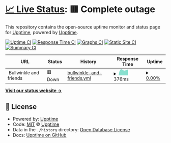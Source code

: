 # [📈 Live Status](https://monitor.bullwinkle.ml): <!--live status--> **🟥 Complete outage**

This repository contains the open-source uptime monitor and status page for [Upptime](https://upptime.js.org), powered by [Upptime](https://github.com/upptime/upptime).

[![Uptime CI](https://github.com/bullwinkle-org/monitor-uptime/workflows/Uptime%20CI/badge.svg)](https://github.com/upptime/upptime/actions?query=workflow%3A%22Uptime+CI%22)
[![Response Time CI](https://github.com/bullwinkle-org/monitor-uptime/workflows/Response%20Time%20CI/badge.svg)](https://github.com/upptime/upptime/actions?query=workflow%3A%22Response+Time+CI%22)
[![Graphs CI](https://github.com/bullwinkle-org/monitor-uptime/workflows/Graphs%20CI/badge.svg)](https://github.com/upptime/upptime/actions?query=workflow%3A%22Graphs+CI%22)
[![Static Site CI](https://github.com/bullwinkle-org/monitor-uptime/workflows/Static%20Site%20CI/badge.svg)](https://github.com/upptime/upptime/actions?query=workflow%3A%22Static+Site+CI%22)
[![Summary CI](https://github.com/bullwinkle-org/monitor-uptime/workflows/Summary%20CI/badge.svg)](https://github.com/upptime/upptime/actions?query=workflow%3A%22Summary+CI%22)

<!--start: status pages-->
<!-- This summary is generated by Upptime (https://github.com/upptime/upptime) -->
<!-- Do not edit this manually, your changes will be overwritten -->
<!-- prettier-ignore -->
| URL | Status | History | Response Time | Uptime |
| --- | ------ | ------- | ------------- | ------ |
| <img alt="" src="https://$ORG_DOMAIN/favicon.ico" height="13"> Bullwinkle and friends | 🟥 Down | [bullwinkle-and-friends.yml](https://github.com/bullwinkle-org/monitor-uptime/commits/HEAD/history/bullwinkle-and-friends.yml) | <details><summary><img alt="Response time graph" src="./graphs/bullwinkle-and-friends/response-time-week.png" height="20"> 376ms</summary><br><a href="https://monitor.bullwinkle.ml/history/bullwinkle-and-friends"><img alt="Response time 408" src="https://img.shields.io/endpoint?url=https%3A%2F%2Fraw.githubusercontent.com%2Fbullwinkle-org%2Fmonitor-uptime%2FHEAD%2Fapi%2Fbullwinkle-and-friends%2Fresponse-time.json"></a><br><a href="https://monitor.bullwinkle.ml/history/bullwinkle-and-friends"><img alt="24-hour response time 350" src="https://img.shields.io/endpoint?url=https%3A%2F%2Fraw.githubusercontent.com%2Fbullwinkle-org%2Fmonitor-uptime%2FHEAD%2Fapi%2Fbullwinkle-and-friends%2Fresponse-time-day.json"></a><br><a href="https://monitor.bullwinkle.ml/history/bullwinkle-and-friends"><img alt="7-day response time 376" src="https://img.shields.io/endpoint?url=https%3A%2F%2Fraw.githubusercontent.com%2Fbullwinkle-org%2Fmonitor-uptime%2FHEAD%2Fapi%2Fbullwinkle-and-friends%2Fresponse-time-week.json"></a><br><a href="https://monitor.bullwinkle.ml/history/bullwinkle-and-friends"><img alt="30-day response time 424" src="https://img.shields.io/endpoint?url=https%3A%2F%2Fraw.githubusercontent.com%2Fbullwinkle-org%2Fmonitor-uptime%2FHEAD%2Fapi%2Fbullwinkle-and-friends%2Fresponse-time-month.json"></a><br><a href="https://monitor.bullwinkle.ml/history/bullwinkle-and-friends"><img alt="1-year response time 408" src="https://img.shields.io/endpoint?url=https%3A%2F%2Fraw.githubusercontent.com%2Fbullwinkle-org%2Fmonitor-uptime%2FHEAD%2Fapi%2Fbullwinkle-and-friends%2Fresponse-time-year.json"></a></details> | <details><summary><a href="https://monitor.bullwinkle.ml/history/bullwinkle-and-friends">0.00%</a></summary><a href="https://monitor.bullwinkle.ml/history/bullwinkle-and-friends"><img alt="All-time uptime 11.39%" src="https://img.shields.io/endpoint?url=https%3A%2F%2Fraw.githubusercontent.com%2Fbullwinkle-org%2Fmonitor-uptime%2FHEAD%2Fapi%2Fbullwinkle-and-friends%2Fuptime.json"></a><br><a href="https://monitor.bullwinkle.ml/history/bullwinkle-and-friends"><img alt="24-hour uptime 0.00%" src="https://img.shields.io/endpoint?url=https%3A%2F%2Fraw.githubusercontent.com%2Fbullwinkle-org%2Fmonitor-uptime%2FHEAD%2Fapi%2Fbullwinkle-and-friends%2Fuptime-day.json"></a><br><a href="https://monitor.bullwinkle.ml/history/bullwinkle-and-friends"><img alt="7-day uptime 0.00%" src="https://img.shields.io/endpoint?url=https%3A%2F%2Fraw.githubusercontent.com%2Fbullwinkle-org%2Fmonitor-uptime%2FHEAD%2Fapi%2Fbullwinkle-and-friends%2Fuptime-week.json"></a><br><a href="https://monitor.bullwinkle.ml/history/bullwinkle-and-friends"><img alt="30-day uptime 0.00%" src="https://img.shields.io/endpoint?url=https%3A%2F%2Fraw.githubusercontent.com%2Fbullwinkle-org%2Fmonitor-uptime%2FHEAD%2Fapi%2Fbullwinkle-and-friends%2Fuptime-month.json"></a><br><a href="https://monitor.bullwinkle.ml/history/bullwinkle-and-friends"><img alt="1-year uptime 11.39%" src="https://img.shields.io/endpoint?url=https%3A%2F%2Fraw.githubusercontent.com%2Fbullwinkle-org%2Fmonitor-uptime%2FHEAD%2Fapi%2Fbullwinkle-and-friends%2Fuptime-year.json"></a></details>

<!--end: status pages-->

[**Visit our status website →**](https://monitor.bullwinkle.ml)

## 📄 License

- Powered by: [Upptime](https://github.com/upptime/upptime)
- Code: [MIT](./LICENSE) © [Upptime](https://upptime.js.org)
- Data in the `./history` directory: [Open Database License](https://opendatacommons.org/licenses/odbl/1-0/)
- Docs: [Upptime on GitHub](https://upptime.js.org/docs/)
